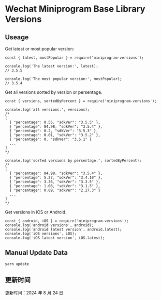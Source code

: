 
# Wechat Miniprogram Base Library Versions

## Useage

Get latest or most popular version:

```;
const { latest, mostPopular } = require('miniprogram-versions');

console.log('The latest version:', latest);
// 3.5.5

console.log('The most popular version:', mostPopular);
// 3.5.4

```

Get all versions sorted by version or persentage.

```
const { versions, sortedByPercent } = require('miniprogram-versions');

console.log('all versions:', versions);
/*
[
  { "percentage": 0.55, "sdkVer": "3.5.5" },
  { "percentage": 84.98, "sdkVer": "3.5.4" },
  { "percentage": 0.2, "sdkVer": "3.5.3" },
  { "percentage": 0.01, "sdkVer": "3.5.2" },
  { "percentage": 0, "sdkVer": "3.5.1" }
  ...
]
*/

console.log('sorted versions by persentage:', sortedByPercent);
/*
[
  { "percentage": 84.98, "sdkVer": "3.5.4" },
  { "percentage": 5.27, "sdkVer": "3.4.10" },
  { "percentage": 3.36, "sdkVer": "3.3.5" },
  { "percentage": 1.08, "sdkVer": "3.1.5" },
  { "percentage": 0.89, "sdkVer": "2.27.3" }
  ...
]
*/
```

Get versions in iOS or Android.

```
const { android, iOS } = require('miniprogram-versions');
console.log('android versions', android);
console.log('android latest version', android.latest);
console.log('iOS versions', iOS);
console.log('iOS latest version', iOS.latest);
```

## Manual Update Data

```
yarn update
```

## 更新时间

更新时间：2024 年 8 月 24 日
